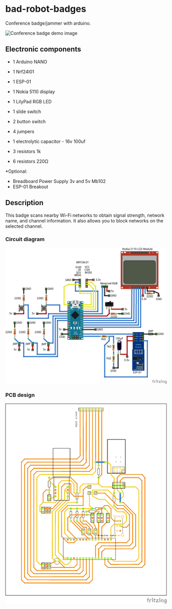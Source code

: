 # bad-robot-badges

Conference badge/jammer with arduino.

![Conference badge demo image](demo.gif)

## Electronic components

- 1 Arduino NANO
- 1 Nrf24l01
- 1 ESP-01
- 1 Nokia 5110 display
- 1 LilyPad RGB LED

- 1 slide switch
- 2 button switch
- 4 jumpers
- 1 electrolytic capacitor - 16v 100uf
- 3 resistors 1k
- 6 resistors 220Ω

*Optional:
- Breadboard Power Supply 3v and 5v Mb102
- ESP-01 Breakout


## Description

This badge scans nearby Wi-Fi networks to obtain signal strength, network name, and channel information. It also allows you to block networks on the selected channel.

### Circuit diagram

![Circuit diagram image](/designs/bad-robot-circuit.png)

### PCB design

![PCB image](/designs/bad-robot-pcb.png)
